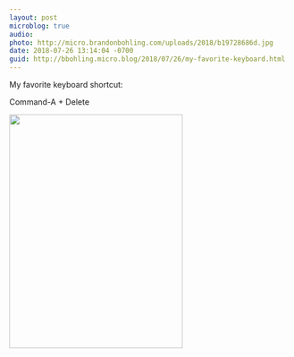 ```yaml
---
layout: post
microblog: true
audio: 
photo: http://micro.brandonbohling.com/uploads/2018/b19728686d.jpg
date: 2018-07-26 13:14:04 -0700
guid: http://bbohling.micro.blog/2018/07/26/my-favorite-keyboard.html
---
```

My favorite keyboard shortcut: 

Command-A + Delete 

<img src="http://micro.brandonbohling.com/uploads/2018/b19728686d.jpg" width="310" height="418" />
